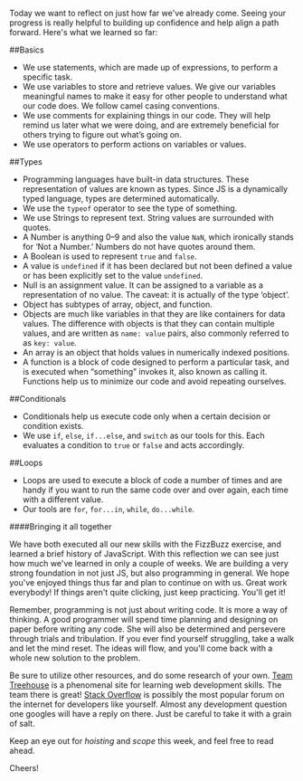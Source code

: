 Today we want to reflect on just how far we've already come. Seeing your progress is really helpful to building up confidence and help align a path forward. Here's what we learned so far:

##Basics

- We use statements, which are made up of expressions, to perform a specific task.
- We use variables to store and retrieve values. We give our variables meaningful names to make it easy for other people to understand what our code does. We follow camel casing conventions.
- We use comments for explaining things in our code. They will help remind us later what we were doing, and are extremely beneficial for others trying to figure out what’s going on.
- We use operators to perform actions on variables or values.


##Types

- Programming languages have built-in data structures. These representation of values are known as types. Since JS is a dynamically typed language, types are determined automatically.
- We use the `typeof` operator to see the type of something.
- We use Strings to represent text. String values are surrounded with quotes.
- A Number is anything 0–9 and also the value `NaN`, which ironically stands for ‘Not a Number.’ Numbers do not have quotes around them.
- A Boolean is used to represent `true` and `false`.
- A value is `undefined` if it has been declared but not been defined a value or has been explicitly set to the value `undefined`.
- Null is an assignment value. It can be assigned to a variable as a representation of no value. The caveat: it is actually of the type ‘object’.
- Object has subtypes of array, object, and function.
- Objects are much like variables in that they are like containers for data values. The difference with objects is that they can contain multiple values, and are written as `name: value` pairs, also commonly referred to as `key: value`.
- An array is an object that holds values in numerically indexed positions.
- A function is a block of code designed to perform a particular task, and is executed when “something” invokes it, also known as calling it. Functions help us to minimize our code and avoid repeating ourselves.


##Conditionals

- Conditionals help us execute code only when a certain decision or condition exists.
- We use `if`, `else`, `if...else`, and `switch` as our tools for this. Each evaluates a condition to `true` or `false` and acts accordingly.


##Loops

- Loops are used to execute a block of code a number of times and are handy if you want to run the same code over and over again, each time with a different value.
- Our tools are `for`, `for...in`, `while`, `do...while`.


####Bringing it all together

We have both executed all our new skills with the FizzBuzz exercise, and learned a brief history of JavaScript. With this reflection we can see just how much we've learned in only a couple of weeks. We are building a very strong foundation in not just JS, but also programming in general. We hope you've enjoyed things thus far and plan to continue on with us. Great work everybody! If things aren't quite clicking, just keep practicing. You'll get it!

Remember, programming is not just about writing code. It is more a way of thinking. A good programmer will spend time planning and designing on paper before writing any code. She will also be determined and persevere through trials and tribulation. If you ever find yourself struggling, take a walk and let the mind reset. The ideas will flow, and you'll come back with a whole new solution to the problem.

Be sure to utilize other resources, and do some research of your own. [Team Treehouse](http://referrals.trhou.se/sethshober) is a phenomenal site for learning web development skills. The team there is great! [Stack Overflow](http://stackoverflow.com/) is possibly the most popular forum on the internet for developers like yourself. Almost any development question one googles will have a reply on there. Just be careful to take it with a grain of salt.

Keep an eye out for *hoisting* and *scope* this week, and feel free to read ahead.

Cheers!

